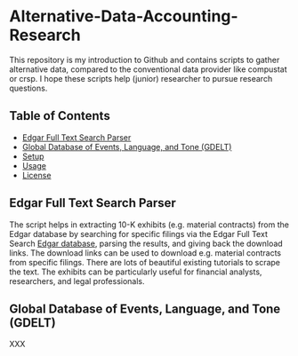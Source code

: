 # Alternative-Data-Accounting-Research

This repository is my introduction to Github and contains scripts to gather alternative data, compared to the conventional data provider like compustat or crsp. I hope these scripts help (junior) researcher to pursue research questions.

## Table of Contents

- [Edgar Full Text Search Parser](#Edgar-Full-Text-Search-Parser)
- [Global Database of Events, Language, and Tone (GDELT)](#Global-Database-of-Events,-Language,-and-Tone-(GDELT))
- [Setup](#setup)
- [Usage](#usage)
- [License](#license)

## Edgar Full Text Search Parser

The script helps in extracting 10-K exhibits (e.g. material contracts) from the Edgar database by searching for specific filings via the Edgar Full Text Search [Edgar database](https://www.sec.gov/edgar/search/#), parsing the results, and giving back the download links. The download links can be used to download e.g. material contracts from specific filings. There are lots of beautiful existing tutorials to scrape the text. The exhibits can be particularly useful for financial analysts, researchers, and legal professionals. 

## Global Database of Events, Language, and Tone (GDELT)
XXX
